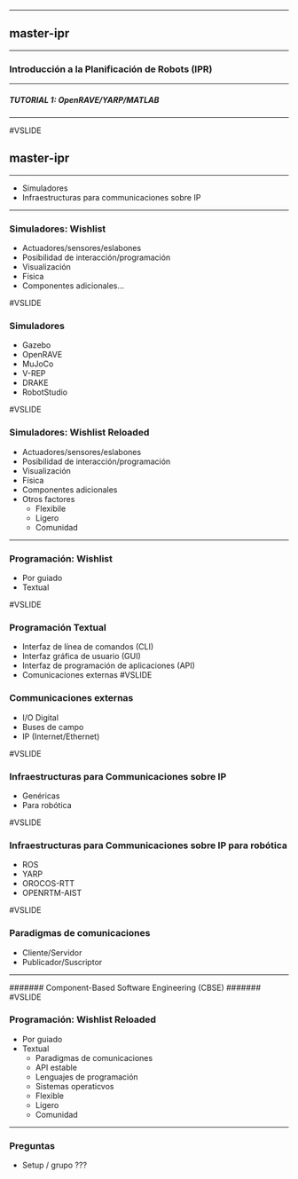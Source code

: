 
----
## master-ipr
----
### Introducción a la Planificación de Robots (IPR)
----
##### TUTORIAL 1: OpenRAVE/YARP/MATLAB
----
#VSLIDE
## master-ipr
----
- Simuladores
- Infraestructuras para communicaciones sobre IP
---
### Simuladores: Wishlist

- Actuadores/sensores/eslabones
- Posibilidad de interacción/programación
- Visualización
- Física
- Componentes adicionales...

#VSLIDE
### Simuladores

- Gazebo
- OpenRAVE
- MuJoCo
- V-REP
- DRAKE
- RobotStudio

#VSLIDE
### Simuladores: Wishlist Reloaded

- Actuadores/sensores/eslabones
- Posibilidad de interacción/programación
- Visualización
- Física
- Componentes adicionales
- Otros factores
   - Flexibile
   - Ligero
   - Comunidad
---
### Programación: Wishlist

- Por guiado
- Textual

#VSLIDE
### Programación Textual

- Interfaz de línea de comandos (CLI)
- Interfaz gráfica de usuario (GUI)
- Interfaz de programación de aplicaciones (API)
- Comunicaciones externas
#VSLIDE
### Communicaciones externas

- I/O Digital
- Buses de campo
- IP (Internet/Ethernet)

#VSLIDE
### Infraestructuras para Communicaciones sobre IP

- Genéricas
- Para robótica

#VSLIDE
### Infraestructuras para Communicaciones sobre IP para robótica

- ROS
- YARP
- OROCOS-RTT
- OPENRTM-AIST

#VSLIDE
### Paradigmas de comunicaciones

- Cliente/Servidor
- Publicador/Suscriptor
----
####### Component-Based Software Engineering (CBSE) #######
#VSLIDE
### Programación: Wishlist Reloaded

- Por guiado
- Textual
   - Paradigmas de comunicaciones
   - API estable
   - Lenguajes de programación
   - Sistemas operaticvos
   - Flexible
   - Ligero
   - Comunidad
---
### Preguntas

- Setup / grupo ???
